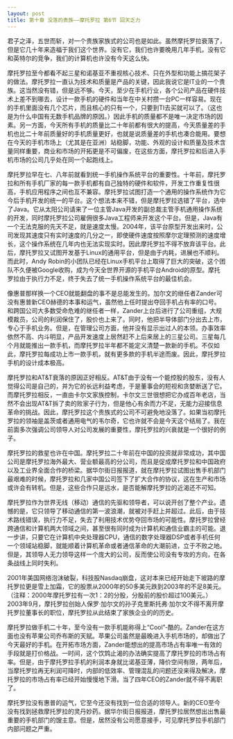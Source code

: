 ```yaml
---
layout: post
title: 第十章 没落的贵族——摩托罗拉 第6节 回天乏力 
---
```

君子之泽，五世而斩，对一个贵族家族式的公司也是如此。虽然摩托罗拉衰落了，但是它几十年来造福于我们这个世界。没有它，我们也许要晚用几年手机，没有它和英特尔的竞争，我们的计算机也许没有今天这么快。

摩托罗拉至今都看不起三星和诺基亚不重视核心技术、只在外型和功能上搞花架子的做法。摩托罗拉一直认为技术和质量是产品的关键，因此我说它是IT业的一个贵族。这当然没有错，但是远不够。今天，至少在手机行业，各个公司产品在硬件技术上差不到哪去，设计一款手机的硬件和当年在中关村攒一台PC一样容易。现在的手机里面没有几个芯片，而且核心的只有一个，只要到TI去买就可以了。（这也是为什么中国有无数手机品牌的原因。）因此手机的质量都不是唯一决定市场的因素。另一方面，今天所有手机的质量比二十年前都有很大的提高，今天质量差的手机也比二十年前质量好的手机质量更好，也就是说质量差的手机也凑合能用。要想在今天的手机市场上（尤其是在亚洲）站稳脚，功能、外观的设计和质量及技术含量同样重要，商业和市场的开拓更是不可偏废，在这些方面，摩托罗拉和后进入手机市场的公司几乎处在同一个起跑线上。

摩托罗拉早在七、八年前就看到统一手机操作系统平台的重要性。十年前，摩托罗拉和所有手机厂家的每一款手机都有自己独特的硬件和软件，开发工作重复性很高，手机应用程序之间也互不兼容。摩托罗拉试图打造一个通用的操作系统作为它今后手机开发的统一的平台。这个想法本来不错，但是摩托罗拉选错了平台，选中了Java。它从太阳公司请来了一位主管Java开发的副总裁主管手机通用操作系统的开发，同时摩托罗拉公司雇佣很多Java工程师来开发这个平台。但是，Java有一个无法克服的先天不足，就是速度太慢。2004年，该平台原型开发出来时，公司发现其速度只有实时速度的几分之一，即使硬件速度按照摩尔定理预测的速度增长，这个操作系统在几年内也无法实现实时。因此摩托罗拉不得不放弃该平台。此后，摩托罗拉又试图开发基于Linux的通用平台，但是由于内耗，进展也不顺利。而此时，Andy Robin的小团队已经在Linux手机平台上取得了巨大的突破，这个团队不久便被Google收购，成为今天全世界开源的手机平台Android的原型。摩托罗拉由于执行力不足，终于失去了统一手机操作系统平台的最佳机会。

像惠普那样换一个CEO就能翻盘的事不是总能发生的。加尔文的继任者Zander可没有惠普新CEO赫德的本事和运气，虽然他上任时提出夺回手机占有率的口号。和跨国公司大多数受命危难的继任者一样，Zander上台后进行了公司重组，大规模裁员，公司的利润保住了，股价也上来了。同时，他把半导体部门分出去上市，专心于手机业务。但是，在管理公司方面，他并没有显示出过人的本领。办事效率依然不高、内斗明显，产品开发速度上居然赶不上后来居上的三星公司。三星每几个月就能推出一款手机，而摩托罗拉半年都不能定义清楚一款新的手机。不仅如此，摩托罗拉每成功上市一款手机，就有更多款的手机半途而废。因此，摩托罗拉手机的设计成本极高。

摩托罗拉和AT&T衰落的原因正好相反。AT&T由于没有一个能控股的股东，没有人觉得公司是自己的，并为它的长远利益考虑，于是董事会的短视和贪婪断送了它。而摩托罗拉相反，一直由卡尔文家族控制，卡尔文三世很想把它办成百年老店，当然不会出现AT&T拆了卖的败家子行为，但是他心有余而力不足，无能力迎接信息革命的挑战。因此，摩托罗拉这个贵族式的公司不可避免地没落了。如果当初摩托罗拉的领袖是盖茨或者通用电气的韦尔奇，它也许就不会是今天这个结局了。我在前面多次强调公司领导人对公司发展的重要性，摩托罗拉的兴衰就是一个很好的例子。

摩托罗拉的救星也许在中国。摩托罗拉二十年前在中国的投资就非常成功，其中国公司是摩托罗拉海外最大、营业额最高的分公司，而且是促成摩托罗拉和中国政府以及工业界全面合作的桥梁。据华尔街日报报道，就在摩托罗拉试图出售手机部门最艰难的时候，摩托罗拉和几家中国公司签下了扩大合作的协议，这在生产和市场或许会有转机。但是，这些合作只是远水，是否能解摩托罗拉的近渴还不可知。

摩托罗拉作为世界无线（移动）通信的先驱和领导者，可以说开创了整个产业。遗憾的是，它只领导了移动通信的第一波浪潮，就被对手赶上并超过。此后，由于技术路线错误，执行力不足，失去了利用技术优势夺回市场的可能性。摩托罗拉曾经跨通信和计算机两大领域之间，甚至很有同时成为计算机和通信业霸主的可能。退一步讲，只要它在计算机中央处理器CPU，通信的数字处理器DSP或者手机任何一个领域站稳脚，就能顺着计算机革命或者通信革命的大潮前进，立于不败之地。但是，其领导人无力领导这样一个庞大的公司，反而使公司没有专攻的方向，在各条战线上同时失利。

2001年美国网络泡沫破裂，科技股Nasdaq崩盘，这对本来已经开始走下坡路的摩托罗拉更是雪上加霜，它的股票从2000年的50多美元跌到2003年的不足8美元。（注释：2000年摩托罗拉有一次1：2的分股，分股前的股价超过100美元。）2003年9月，摩托罗拉创始人保罗·加尔文的孙子克里斯托弗·加尔文不得不离开摩托罗拉董事长的职位，摩托罗拉从此结束了家族企业的的历史。

摩托罗拉做手机二十年，至今没有一款手机能称得上“Cool”-酷的。Zander在这方面也没有苹果公司乔布斯的天赋。苹果公司虽然是最晚进入手机市场的，却做出了今天最好的手机。在开拓市场方面，Zander能想出的提高市场占有率唯一有效的手段就是打价格战。一时间，这个饮鸩止渴的办法确实提高了摩托罗拉的市场占有率。但是，由于摩托罗拉手机的利润本身就比诺基亚薄，降价空间有限，两年后，当摩托罗拉再无利润可降时，内部的低效率、管理混乱的问题还没来得及解决，摩托罗拉的市场占有率已经开始慢慢地下滑。当了四年CEO的Zander就不得不离职了。

摩托罗拉没有惠普的运气，它至今还没有找到一位合适的领导人。新的CEO至今没有找到拯救摩托罗拉的灵丹妙药。据华尔街日报报道，摩托罗拉居然想出出售最重要的手机部门的馊主意。但是，居然没有公司愿意接手，可见摩托罗拉手机部门内部问题之严重。

